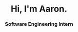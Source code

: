 <p align="center">
</p><h1 align="center">Hi, I'm Aaron.</h1>
<h3 align="center">Software Engineering Intern</h3>
